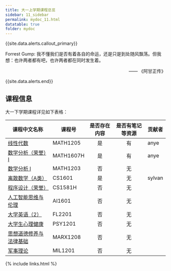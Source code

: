 ```yaml
---
title: 大一上学期课程总览
sidebar: 11_sidebar
permalink: mydoc_11.html
datatable: true
folder: mydoc
---
```


{{site.data.alerts.callout_primary}}
<p>Forrest Gump: 我不懂我们是否有着各自的命运，还是只是到处随风飘荡。但我想：也许两者都有吧，也许两者都在同时发生着。</p>
<p align="right">—— 《阿甘正传》</p>

{{site.data.alerts.end}}





## 课程信息

大一下学期课程详见如下表格：




<div class="datatable-begin"></div>

| 课程中文名称                            | 课程号  | 是否存在内容 | 是否有笔记等资源 | 贡献者 |
| --------------------------------------- | ------- | :----------: | :--------------: | ------ |
| [线性代数](11_MATH1205.html)       | MATH1205 |      是      |        有        | anye   |
| [数学分析（荣誉）I](11_MATH1607H.html)      | MATH1607H | 是 | 有 | anye |
| [数学分析 I](11_MATH1203.html) | MATH1203 | 否 | 无 |  |
| [离散数学（A类）](11_CS1601.html)        | CS1601 |      是       |       无        |  sylvan  |
| [程序设计（荣誉）](11_CS1581H.html)     | CS1581H | 否 | 无 |        |
| [人工智能思维与伦理](11_AI1601.html)     | AI1601 | 否 | 无 |        |
| [大学英语（2）](11_FL2201.html)    | FL2201 |      否      |        无        |        |
| [大学生心理健康](11_PSY1201.html)         | PSY1201 |      否      |        无        |        |
| [思想道德修养与法律基础](11_MARX1208.html) | MARX1208 |      否      |        无        |        |
| [军事理论](11_MIL1201.html)        | MIL1201 |      否      |        无        |        |

<div class="datatable-end"></div>

{% include links.html %}
